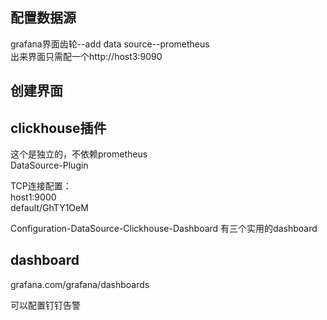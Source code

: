 ## 配置数据源

grafana界面齿轮--add data source--prometheus  
出来界面只需配一个http://host3:9090

## 创建界面

## clickhouse插件

这个是独立的，不依赖prometheus  
DataSource-Plugin

TCP连接配置：  
host1:9000  
default/GhTY1OeM  

Configuration-DataSource-Clickhouse-Dashboard
有三个实用的dashboard

## dashboard

grafana.com/grafana/dashboards


可以配置钉钉告警